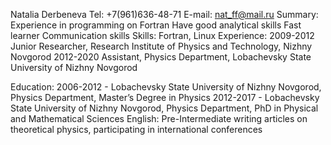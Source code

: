 Natalia Derbeneva
Tel: +7(961)636-48-71 E-mail: nat_ff@mail.ru
Summary: Experience in programming on Fortran
Have good analytical skills
Fast learner
Communication skills
Skills: Fortran, Linux 
Experience: 2009-2012 Junior Researcher, Research Institute of Physics and Technology, Nizhny Novgorod
2012-2020 Assistant, Physics Department, Lobachevsky State University of Nizhny Novgorod
 
Education: 2006-2012 - Lobachevsky State University of Nizhny Novgorod, Physics Department, Master’s Degree in Physics 2012-2017 - Lobachevsky State University of Nizhny Novgorod, Physics Department, PhD in Physical and Mathematical Sciences 
English: Pre-Intermediate 
writing articles on theoretical physics, participating in international conferences

